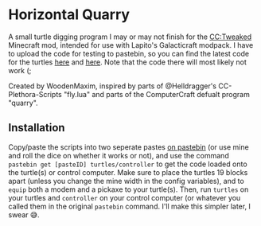 # Horizontal Quarry

A small turtle digging program I may or may not finish for the [CC:Tweaked](https://github.com/SquidDev-CC/CC-Tweaked) Minecraft mod, intended for use with Lapito's Galacticraft modpack.
I have to upload the code for testing to pastebin, so you can find the latest code for the turtles [here](pastebin.com/MRGKkJVL) and [here](pastebin.com/f1PWM7hW). Note that the code there will most likely not work (;

Created by WoodenMaxim, inspired by parts of @Helldragger's CC-Plethora-Scripts "fly.lua" and parts of the ComputerCraft defualt program "quarry".

## Installation

Copy/paste the scripts into two seperate pastes [on pastebin](pastebin.com) (or use mine and roll the dice on whether it works or not), and use the command ``pastebin get [pasteID] turtles/controller`` to get the code loaded onto the turtle(s) or control computer. Make sure to place the turtles 19 blocks apart (unless you change the mine width in the config variables), and to ``equip`` both a modem and a pickaxe to your turtle(s). Then, run ``turtles`` on your turtles and ``controller`` on your control computer (or whatever you called them in the original ``pastebin`` command. I'll make this simpler later, I swear 😅.
